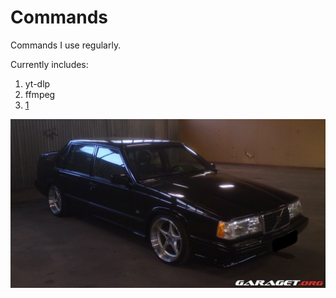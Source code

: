 # Commands
Commands I use regularly.

Currently includes:
1. yt-dlp
2. ffmpeg
3. [1](https://github.com/acidanthera/OpenCorePkg/tree/master/Utilities/macrecovery)

![Mascot](https://github.com/DucksterBoo123/Commands/blob/main/assets/car.jpg)
